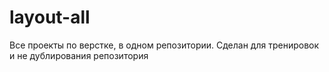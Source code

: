 # layout-all
Все проекты по верстке, в одном репозитории. Сделан для тренировок и не дублирования репозитория

